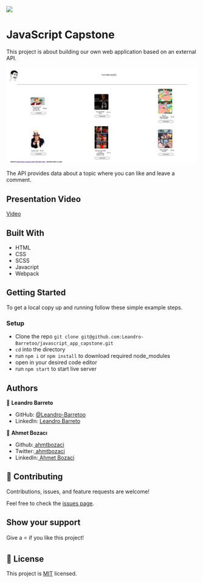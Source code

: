 ![](https://img.shields.io/badge/Microverse-blueviolet)

# JavaScript Capstone

This project is about  building our own web application based on an external API.

![screenshot](./capstone.png)

The API provides data about a topic where you can like and leave a comment.

## Presentation Video
[Video](https://drive.google.com/file/d/1TLh-8PgSv4oJwsoLeGK0XeTl5YDjLePq/view?usp=sharing)
## Built With

- HTML
- CSS
- SCSS
- Javacript
- Webpack

## Getting Started

To get a local copy up and running follow these simple example steps.

### Setup

- Clone the repo `git clone git@github.com:Leandro-Barretoo/javascript_app_capstone.git`
- `cd` into the directory
- run `npm i` or `npm install` to download required node_modules  
- open in your desired code editor
- run `npm start` to start live server

## Authors

👤 **Leandro Barreto**

- GitHub: [@Leandro-Barretoo](https://github.com/Leandro-Barretoo)
- LinkedIn: [Leandro Barreto](https://www.linkedin.com/in/leandroobarreto/)

👤 **Ahmet Bozacı**
- Github:[ ahmtbozaci](https://github.com/ahmetbozaci)
- Twitter:[ ahmtbozaci](https://twitter.com/ahmtbozaci)
- LinkedIn:[ Ahmet Bozaci](https://www.linkedin.com/in/ahmetbozaci/)


## 🤝 Contributing

Contributions, issues, and feature requests are welcome!

Feel free to check the [issues page](../../issues/).

## Show your support

Give a ⭐️ if you like this project!

## 📝 License

This project is [MIT](./LICENCE) licensed.
